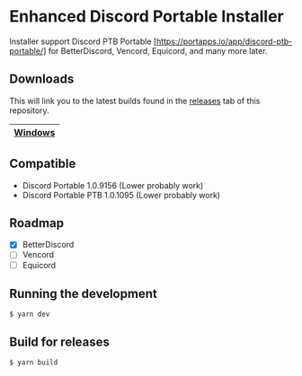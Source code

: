 # Enhanced Discord Portable Installer
Installer support Discord PTB Portable [https://portapps.io/app/discord-ptb-portable/] for BetterDiscord, Vencord, Equicord, and many more later.

## Downloads

This will link you to the latest builds found in the [releases](https://github.com/mokocup/BetterDiscordPortableInstaller/releases) tab of this repository.

| [Windows](https://github.com/mokocup/enhanced-discord-portable-installer/releases/latest)  |
| ------------- |

## Compatible
- Discord Portable 1.0.9156 (Lower probably work)
- Discord Portable PTB 1.0.1095 (Lower probably work)

## Roadmap
- [X] BetterDiscord
- [ ] Vencord
- [ ] Equicord

## Running the development

    $ yarn dev

## Build for releases

    $ yarn build
